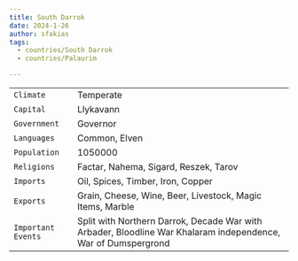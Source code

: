 ```yaml
---
title: South Darrok
date: 2024-1-26
author: sfakias
tags:
  - countries/South Darrok
  - countries/Palaurim

---
```

| | |
| --- | --- |
| `Climate` | Temperate |
| `Capital` | Llykavann |
| `Government` | Governor |
| `Languages` | Common, Elven |
| `Population` | 1050000 |
| `Religions` | Factar, Nahema, Sigard, Reszek, Tarov |
| `Imports` | Oil, Spices, Timber, Iron, Copper |
| `Exports` | Grain, Cheese, Wine, Beer, Livestock, Magic Items, Marble |
| `Important Events` | Split with Northern Darrok, Decade War with Arbader, Bloodline War Khalaram independence, War of Dumspergrond |
